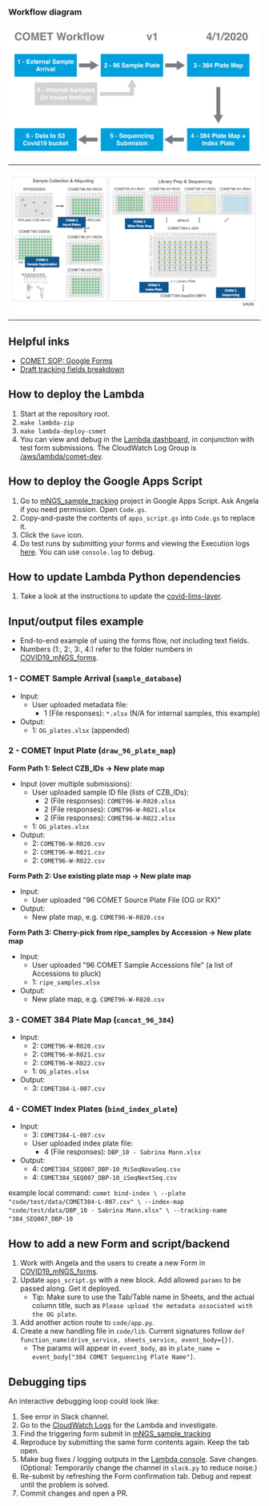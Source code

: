 ### Workflow diagram

![workflow](images/covid19-mNGS-workflow.png)

---

![wells](images/wells-layout.png)

---

## Helpful inks

* [COMET SOP: Google Forms](https://docs.google.com/document/d/XXXXXXXXXXXXXXXXXXXXXXXXXXXXXXXXXXXXXXXXXXXX/edit)
* [Draft tracking fields breakdown](https://docs.google.com/spreadsheets/d/XXXXXXXXXXXXXXXXXXXXXXXXXXXXXXXXX/edit#gid=1254298329)

## How to deploy the Lambda

1.  Start at the repository root.
2.  `make lambda-zip`
3.  `make lambda-deploy-comet`
4.  You can view and debug in the [Lambda dashboard](https://us-west-2.console.aws.amazon.com/lambda/home?region=us-west-2#/functions/comet-dev?tab=configuration), in conjunction with test form submissions. The CloudWatch Log Group is [/aws/lambda/comet-dev](https://us-west-2.console.aws.amazon.com/cloudwatch/home?region=us-west-2#logStream:group=/aws/lambda/comet-dev;streamFilter=typeLogStreamPrefix).

## How to deploy the Google Apps Script

1.  Go to [mNGS_sample_tracking](https://script.google.com/a/chanzuckerberg.com/d/XXXXXXXXXXXXXXXXXXXXXXXXXXXXXXXXXXXXXXXXXXXX/edit) project in Google Apps Script. Ask Angela if you need permission. Open `Code.gs`.
2.  Copy-and-paste the contents of `apps_script.gs` into `Code.gs` to replace it.
3.  Click the `Save` icon.
4.  Do test runs by submitting your forms and viewing the Execution logs [here](https://script.google.com/home/projects/XXXXXXXXXXXXXXXXXXXXXXXXXXXXXXXXXXXXXXXXXXXXXXXXXXXXXXXXX/executions). You can use `console.log` to debug.

## How to update Lambda Python dependencies

1.  Take a look at the instructions to update the [covid-lims-layer](https://github.com/czbiohub/qpcr_processing_lambda_layer).

## Input/output files example

* End-to-end example of using the forms flow, not including text fields.
* Numbers (1:, 2:, 3:, 4:) refer to the folder numbers in [COVID19_mNGS_forms](https://drive.google.com/drive/u/1/folders/1biG9QX_Z9UBxE2lbztjlVFR-zmSfvDUV).

### **1 - COMET Sample Arrival (`sample_database`)**

* Input:
  * User uploaded metadata file:
    * 1 (File responses): `*.xlsx` (N/A for internal samples, this example)
* Output:
  * 1: `OG_plates.xlsx` (appended)

### **2 - COMET Input Plate (`draw_96_plate_map`)**

**Form Path 1: Select CZB_IDs -> New plate map**

* Input (over multiple submissions):
  * User uploaded sample ID file (lists of CZB_IDs):
    * 2 (File responses): `COMET96-W-R020.xlsx`
    * 2 (File responses): `COMET96-W-R021.xlsx`
    * 2 (File responses): `COMET96-W-R022.xlsx`
  * 1: `OG_plates.xlsx`
* Output:
  * 2: `COMET96-W-R020.csv`
  * 2: `COMET96-W-R021.csv`
  * 2: `COMET96-W-R022.csv`

**Form Path 2: Use existing plate map -> New plate map**

* Input:
  * User uploaded "96 COMET Source Plate File (OG or RX)"
* Output:
  * New plate map, e.g. `COMET96-W-R020.csv`

**Form Path 3: Cherry-pick from ripe_samples by Accession -> New plate map**

* Input:
  * User uploaded "96 COMET Sample Accessions file" (a list of Accessions to pluck)
  * 1: `ripe_samples.xlsx`
* Output:
  * New plate map, e.g. `COMET96-W-R020.csv`

### **3 - COMET 384 Plate Map (`concat_96_384`)**

* Input:
  * 2: `COMET96-W-R020.csv`
  * 2: `COMET96-W-R021.csv`
  * 2: `COMET96-W-R022.csv`
  * 1: `OG_plates.xlsx`
* Output:
  * 3: `COMET384-L-007.csv`

### **4 - COMET Index Plates (`bind_index_plate`)**

* Input:
  * 3: `COMET384-L-007.csv`
  * User uploaded index plate file:
    * 4 (File responses): `DBP_10 - Sabrina Mann.xlsx`
* Output:
  * 4: `COMET384_SEQ007_DBP-10_MiSeqNovaSeq.csv`
  * 4: `COMET384_SEQ007_DBP-10_iSeqNextSeq.csv`

example local command:
`comet bind-index \ --plate "code/test/data/COMET384-L-007.csv" \ --index-map "code/test/data/DBP_10 - Sabrina Mann.xlsx" \ --tracking-name "384_SEQ007_DBP-10`

## How to add a new Form and script/backend

1.  Work with Angela and the users to create a new Form in [COVID19_mNGS_forms](https://drive.google.com/drive/u/1/folders/1biG9QX_Z9UBxE2lbztjlVFR-zmSfvDUV).
2.  Update `apps_script.gs` with a new block. Add allowed `params` to be passed along. Get it deployed.
    * Tip: Make sure to use the Tab/Table name in Sheets, and the actual column title, such as `Please upload the metadata associated with the OG plate`.
3.  Add another action route to `code/app.py`.
4.  Create a new handling file in `code/lib`. Current signatures follow `def function_name(drive_service, sheets_service, event_body={})`.
    * The params will appear in `event_body`, as in `plate_name = event_body["384 COMET Sequencing Plate Name"]`.

## Debugging tips

An interactive debugging loop could look like:

1.  See error in Slack channel.
1.  Go to the [CloudWatch Logs](https://us-west-2.console.aws.amazon.com/cloudwatch/home?region=us-west-2#logStream:group=/aws/lambda/comet-dev;streamFilter=typeLogStreamPrefix) for the Lambda and investigate.
1.  Find the triggering form submit in [mNGS_sample_tracking](https://docs.google.com/spreadsheets/u/1/d/XXXXXXXXXXXXXXXXXXXXXXXXXXXXXXXXXXXXXXXXXXXX/edit#gid=14720283)
1.  Reproduce by submitting the same form contents again. Keep the tab open.
1.  Make bug fixes / logging outputs in the [Lambda console](https://us-west-2.console.aws.amazon.com/lambda/home?region=us-west-2#/functions/comet-dev?tab=configuration). Save changes. (Optional: Temporarily change the channel in `slack.py` to reduce noise.)
1.  Re-submit by refreshing the Form confirmation tab. Debug and repeat until the problem is solved.
1.  Commit changes and open a PR.
